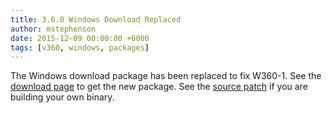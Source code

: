 ```yaml
---
title: 3.6.0 Windows Download Replaced
author: mstephenson
date: 2015-12-09 00:00:00 +0000
tags: [v360, windows, packages]
---
```

The Windows download package has been replaced to fix W360-1.  See the [download page][v360-windows-download] to get the new package.  See the [source patch][w360-1-patch] if you are building your own binary.

[v360-windows-download]: {{site.baseurl}}/v360/ports/download-win.html
[w360-1-patch]: {{site.baseurl}}/v360/bugmore/winfix02.diff
